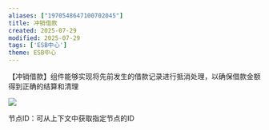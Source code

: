 ```yaml
---
aliases: ["1970548647100702045"]
title: 冲销借款
created: 2025-07-29
modified: 2025-07-29
tags: ['ESB中心']
theme: ESB中心
---
```


【冲销借款】组件能够实现将先前发生的借款记录进行抵消处理，以确保借款金额得到正确的结算和清理

![](https://myhelpdoc.oss-cn-heyuan.aliyuncs.com/mdimages/ea6581cf85e35e73b41774a4f193b069.jpg)

节点ID：可从上下文中获取指定节点的ID

